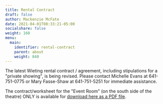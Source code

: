 ```yaml
---
title: Rental Contract
draft: false
author: Mackenzie McFate
date: 2021-04-01T08:33:21-05:00
socialshare: false
weight: 160
menu:
  main:
    identifier: rental-contract
    parent: about
    weight: 840
---
```


The latest Wieting rental contract / agreement, including stipulations for a "private showing", is being revised. Please contact Michelle Evans at 641-751-0775 or Mary Fasse-Shaw at 641-751-5251 for immediate assistance.

The contract/worksheet for the "Event Room" (on the south side of the theatre) ONLY is available for [download here as a PDF file](/contract-worksheet-addition-only.pdf).
